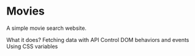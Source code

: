 # Movies
A simple movie search website.



What it does?
Fetching data with API
Control DOM behaviors and events
Using CSS variables
